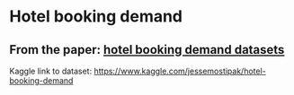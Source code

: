 # Hotel booking demand
## From the paper: [hotel booking demand datasets](https://www.sciencedirect.com/science/article/pii/S2352340918315191)
Kaggle link to dataset: https://www.kaggle.com/jessemostipak/hotel-booking-demand
